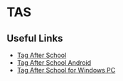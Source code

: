# TAS
## Useful Links
- [Tag After School](https://tagafterschool.org/)
- [Tag After School Android](https://tagafterschool.org/tag-after-school-for-android/)
- [Tag After School for Windows PC](https://tagafterschool.org/tag-after-school-for-pc/)
